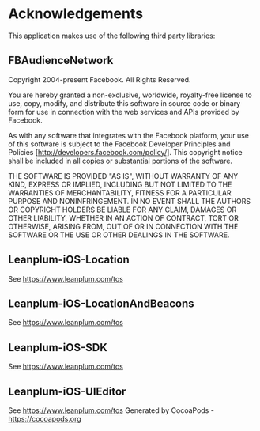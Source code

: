 # Acknowledgements
This application makes use of the following third party libraries:

## FBAudienceNetwork

Copyright 2004-present Facebook. All Rights Reserved.

You are hereby granted a non-exclusive, worldwide, royalty-free license to use,
copy, modify, and distribute this software in source code or binary form for use
in connection with the web services and APIs provided by Facebook.

As with any software that integrates with the Facebook platform, your use of
this software is subject to the Facebook Developer Principles and Policies
[http://developers.facebook.com/policy/]. This copyright notice shall be
included in all copies or substantial portions of the software.

THE SOFTWARE IS PROVIDED "AS IS", WITHOUT WARRANTY OF ANY KIND, EXPRESS OR
IMPLIED, INCLUDING BUT NOT LIMITED TO THE WARRANTIES OF MERCHANTABILITY, FITNESS
FOR A PARTICULAR PURPOSE AND NONINFRINGEMENT. IN NO EVENT SHALL THE AUTHORS OR
COPYRIGHT HOLDERS BE LIABLE FOR ANY CLAIM, DAMAGES OR OTHER LIABILITY, WHETHER
IN AN ACTION OF CONTRACT, TORT OR OTHERWISE, ARISING FROM, OUT OF OR IN
CONNECTION WITH THE SOFTWARE OR THE USE OR OTHER DEALINGS IN THE SOFTWARE.


## Leanplum-iOS-Location

See https://www.leanplum.com/tos

## Leanplum-iOS-LocationAndBeacons

See https://www.leanplum.com/tos

## Leanplum-iOS-SDK

See https://www.leanplum.com/tos

## Leanplum-iOS-UIEditor

See https://www.leanplum.com/tos
Generated by CocoaPods - https://cocoapods.org

